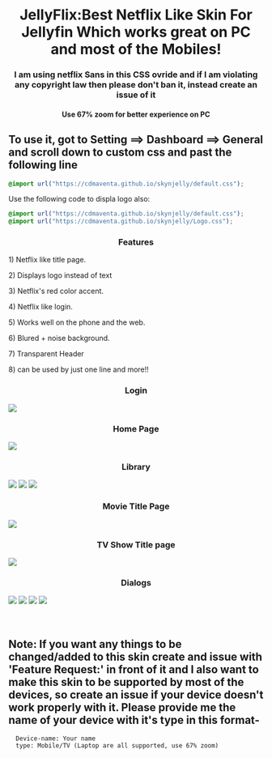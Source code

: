 <div align="center">
<h1>JellyFlix:Best Netflix Like Skin For Jellyfin Which works great on PC and most of the Mobiles!</h1>
<h3>I am using netflix Sans in this CSS ovride and if I am violating any copyright law then please don't ban it, instead create an issue of it</h3>
<h4>Use 67% zoom for better experience on PC</h4>  
</div>
<h2> To use it, got to Setting ==> Dashboard ==> General and scroll down to custom css and past the following line</h2>


```css
@import url("https://cdmaventa.github.io/skynjelly/default.css");
```

Use the following code to displa logo also:

```css
@import url("https://cdmaventa.github.io/skynjelly/default.css");
@import url("https://cdmaventa.github.io/skynjelly/Logo.css");
```
<div class="listCont">
  <h3 align="center"> Features </h3>
  <div class="list" style="display: block;">
    <p>1) Netflix like title page.</p>
    <p>2) Displays logo instead of text</p>
    <p>3) Netflix's red color accent.</p>
    <p>4) Netflix like login.</p>
    <p>5) Works well on the phone and the web.</p>
    <p>6) Blured + noise background.</p>
    <p>7) Transparent Header</p>
    <p>8) can be used by just one line and more!!</p>
  </div>
</div>

<div class="imagesCont">
  <div class="Login">
    <h3 align="center">Login</h3>
    <img src="https://cdmaventa.github.io/skynjelly/img/Login.jpg">
  </div>
  <div class="home">
    <h3 align="center">Home Page</h3>
    <img src="https://cdmaventa.github.io/skynjelly/img/Home.jpg">
  </div>  
  <div class="lib">
    <h3 align="center">Library</h3>
    <img src="https://cdmaventa.github.io/skynjelly/img/Movies.jpg">
    <img src="https://cdmaventa.github.io/skynjelly/img/TV%20Shows.jpg">
    <img src="https://cdmaventa.github.io/skynjelly/img/Collections.jpg">
  </div>
  <div class="titleMov">
    <h3 align="center">Movie Title Page</h3>
    <img src="https://cdmaventa.github.io/skynjelly/img/Title%20Page-Movie.jpg">
  </div>
  <div class="titleTv">
    <h3 align="center">TV Show Title page</h3>
    <img src="https://cdmaventa.github.io/skynjelly/img/Title%20Page-TV.jpg">
  </div>
  <div class="dia">
  <h3 align="center">Dialogs</h3>
  <img src="https://cdmaventa.github.io/skynjelly/img/Menu.jpg">
  <img src="https://cdmaventa.github.io/skynjelly/img/Dialog-1.jpg">
  <img src="https://cdmaventa.github.io/skynjelly/img/Dialog-2.jpg">
  <img src="https://cdmaventa.github.io/skynjelly/img/Dialog-3.jpg">
  </div>
</div>
<br>
<br>
<div class="note">
  <h2>Note: If you want any things to be changed/added to this skin create and issue with 'Feature Request:' in front of it and I also want to make this skin to be supported by most of the devices, so create an issue if your device doesn't work properly with it. Please provide me the name of your device with it's type in this format-<br></h2>

  ```
    Device-name: Your name
    type: Mobile/TV (Laptop are all supported, use 67% zoom)
  ```
</div>
